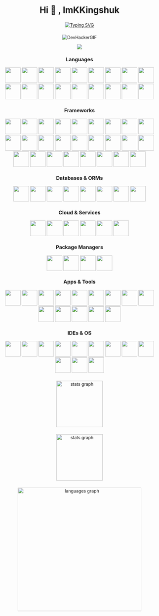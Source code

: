 <h1 align="center">Hi 👋 , ImKKingshuk</h1>

###

<div align="center">

[![Typing SVG](https://readme-typing-svg.demolab.com?font=Fira+Code&size=24&pause=1000&color=000000&center=true&vCenter=true&width=435&lines=Developer%2C+Tech+Geek;Web3%2C+Blockchain%2C+CustomROMs)](https://git.io/typing-svg)

</div>

###

<div align="center">
  
![DevHackerGIF](https://user-images.githubusercontent.com/126203172/221277778-aeb09245-0dcf-47d4-872f-74267554b29a.gif)

</div>
<div align="center">
  
  <img src="https://komarev.com/ghpvc/?username=ImKKingshuk&color=brightgreen&label=ImKKingshuk's+Profile+Views&style=flat" />

</div>
  
  
###

<div align="center">

### Languages

<p align="center">
  <img src="https://kingshuk.vercel.app/Icons/c.png" height="50" width="50"/>
  <img src="https://kingshuk.vercel.app/Icons/solidity.png" height="50" width="50"/>
  <img src="https://kingshuk.vercel.app/Icons/swift.png" height="50" width="50"/>
  <img src="https://kingshuk.vercel.app/Icons/Rust.png" height="50" width="50"/>
  <img src="https://kingshuk.vercel.app/Icons/Java.png" height="50" width="50"/>
  <img src="https://kingshuk.vercel.app/Icons/javascript.png" height="50" width="50"/>
  <img src="https://kingshuk.vercel.app/Icons/bash.png" height="50" width="50"/>
  <img src="https://kingshuk.vercel.app/Icons/mojo.png" height="50" width="50"/>
  <img src="https://kingshuk.vercel.app/Icons/typescript.png" height="50" width="50"/>
  <img src="https://kingshuk.vercel.app/Icons/html.png" height="50" width="50"/>
  <img src="https://kingshuk.vercel.app/Icons/css.png" height="50" width="50"/>
  <img src="https://kingshuk.vercel.app/Icons/latex.png" height="50" width="50"/>
  <img src="https://kingshuk.vercel.app/Icons/Matlab.png" height="50" width="50"/>
  <img src="https://kingshuk.vercel.app/Icons/htmx.png" height="50" width="50"/>
  <img src="https://kingshuk.vercel.app/Icons/python.png" height="50" width="50"/>
  <img src="https://kingshuk.vercel.app/Icons/sass.png" height="50" width="50"/>
  <img src="https://kingshuk.vercel.app/Icons/Powershell.png" height="50" width="50"/>
  <img src="https://kingshuk.vercel.app/Icons/markdown.png" height="50" width="50"/>
</p>

### Frameworks

<p align="center">
  <img src="https://kingshuk.vercel.app/Icons/KingUI.png" height="50" width="50"/>
  <img src="https://kingshuk.vercel.app/Icons/react.png" height="50" width="50"/>
  <img src="https://kingshuk.vercel.app/Icons/tauri.png" height="50" width="50"/>
  <img src="https://kingshuk.vercel.app/Icons/redux.png" height="50" width="50"/>
  <img src="https://kingshuk.vercel.app/Icons/elysia.png" height="50" width="50"/>
  <img src="https://kingshuk.vercel.app/Icons/threejs.png" height="50" width="50"/>
  <img src="https://kingshuk.vercel.app/Icons/nextjs.png" height="50" width="50"/>
  <img src="https://kingshuk.vercel.app/Icons/web3js.png" height="50" width="50"/>
  <img src="https://kingshuk.vercel.app/Icons/nuxtjs.png" height="50" width="50"/>
  <img src="https://kingshuk.vercel.app/Icons/astro.png" height="50" width="50"/>
  <img src="https://kingshuk.vercel.app/Icons/vite.png" height="50" width="50"/>
  <img src="https://kingshuk.vercel.app/Icons/express.png" height="50" width="50"/>
  <img src="https://kingshuk.vercel.app/Icons/nodejs.png" height="50" width="50"/>
  <img src="https://kingshuk.vercel.app/Icons/electron.png" height="50" width="50"/>
  <img src="https://kingshuk.vercel.app/Icons/ionic.png" height="50" width="50"/>
  <img src="https://kingshuk.vercel.app/Icons/turbopack.png" height="50" width="50"/>
  <img src="https://kingshuk.vercel.app/Icons/tailwindcss.png" height="50" width="50"/>
  <img src="https://kingshuk.vercel.app/Icons/framermotion.png" height="50" width="50"/>
  <img src="https://kingshuk.vercel.app/Icons/turborepo.png" height="50" width="50"/>
  <img src="https://kingshuk.vercel.app/Icons/rspack.png" height="50" width="50"/>
  <img src="https://kingshuk.vercel.app/Icons/vitest.png" height="50" width="50"/>
  <img src="https://kingshuk.vercel.app/Icons/Yew.png" height="50" width="50"/>
  <img src="https://kingshuk.vercel.app/Icons/nitro.png" height="50" width="50"/>
  <img src="https://kingshuk.vercel.app/Icons/elasticsearch.png" height="50" width="50"/>
  <img src="https://kingshuk.vercel.app/Icons/bootstrap.png" height="50" width="50"/>
  <img src="https://kingshuk.vercel.app/Icons/stilifycss.png" height="50" width="50"/>
</p>

### Databases & ORMs

<p align="center">
  <img src="https://kingshuk.vercel.app/Icons/mongodb.png" height="50" width="50"/>
  <img src="https://kingshuk.vercel.app/Icons/mysql.png" height="50" width="50"/>
  <img src="https://kingshuk.vercel.app/Icons/postgresql.png" height="50" width="50"/>
  <img src="https://kingshuk.vercel.app/Icons/Firebase.png" height="50" width="50"/>
  <img src="https://kingshuk.vercel.app/Icons/xata.png" height="50" width="50"/>
  <img src="https://kingshuk.vercel.app/Icons/supabase.png" height="50" width="50"/>
  <img src="https://kingshuk.vercel.app/Icons/Fauna.png" height="50" width="50"/>
  <img src="https://kingshuk.vercel.app/Icons/prisma.png" height="50" width="50"/>
</p>

### Cloud & Services

<p align="center">
  <img src="https://kingshuk.vercel.app/Icons/vercel.png" height="50" width="50"/>
  <img src="https://kingshuk.vercel.app/Icons/cloudflare.png" height="50" width="50"/>
  <img src="https://kingshuk.vercel.app/Icons/AWS.png" height="50" width="50"/>
  <img src="https://kingshuk.vercel.app/Icons/GoogleCloud.png" height="50" width="50"/>
  <img src="https://kingshuk.vercel.app/Icons/netlify.png" height="50" width="50"/>
  <img src="https://kingshuk.vercel.app/Icons/digitalocean.png" height="50" width="50"/>
</p>

### Package Managers

<p align="center">
  <img src="https://kingshuk.vercel.app/Icons/homebrew.png" height="50" width="50"/>
  <img src="https://kingshuk.vercel.app/Icons/bun.png" height="50" width="50"/>
  <img src="https://kingshuk.vercel.app/Icons/pnpm.png" height="50" width="50"/>
  <img src="https://kingshuk.vercel.app/Icons/yarn.png" height="50" width="50"/>
</p>

### Apps & Tools

<p align="center">
  <img src="https://kingshuk.vercel.app/Icons/git.png" height="50" width="50"/>
  <img src="https://kingshuk.vercel.app/Icons/tor.png" height="50" width="50"/>
  <img src="https://kingshuk.vercel.app/Icons/finalcutpro.png" height="50" width="50"/>
  <img src="https://kingshuk.vercel.app/Icons/davinci.png" height="50" width="50"/>
  <img src="https://kingshuk.vercel.app/Icons/filmora.png" height="50" width="50"/>
  <img src="https://kingshuk.vercel.app/Icons/figma.png" height="50" width="50"/>
  <img src="https://kingshuk.vercel.app/Icons/photoshop.png" height="50" width="50"/>
  <img src="https://kingshuk.vercel.app/Icons/canva.png" height="50" width="50"/>
  <img src="https://kingshuk.vercel.app/Icons/lightroom.png" height="50" width="50"/>
  <img src="https://kingshuk.vercel.app/Icons/Nginx.png" height="50" width="50"/>
  <img src="https://kingshuk.vercel.app/Icons/djproai.png" height="50" width="50"/>
  <img src="https://kingshuk.vercel.app/Icons/postman.png" height="50" width="50"/>
  <img src="https://kingshuk.vercel.app/Icons/IPFS.png" height="50" width="50"/>
  <img src="https://kingshuk.vercel.app/Icons/GithubActions.png" height="50" width="50"/>
</p>

### IDEs & OS

<p align="center">
  <img src="https://kingshuk.vercel.app/Icons/xcode.png" height="50" width="50"/>
  <img src="https://kingshuk.vercel.app/Icons/androidstudio.png" height="50" width="50"/>
  <img src="https://kingshuk.vercel.app/Icons/vscode.png" height="50" width="50"/>
  <img src="https://kingshuk.vercel.app/Icons/UnrealEngine.png" height="50" width="50"/>
  <img src="https://kingshuk.vercel.app/Icons/macosfinder.png" height="50" width="50"/>
  <img src="https://kingshuk.vercel.app/Icons/KaliLinux.png" height="50" width="50"/>
  <img src="https://kingshuk.vercel.app/Icons/zorinos.png" height="50" width="50"/>
  <img src="https://kingshuk.vercel.app/Icons/arch.png" height="50" width="50"/>
  <img src="https://kingshuk.vercel.app/Icons/ubuntu.png" height="50" width="50"/>
  <img src="https://kingshuk.vercel.app/Icons/appleblack.png" height="50" width="50"/>
  <img src="https://kingshuk.vercel.app/Icons/android.png" height="50" width="50"/>
  <img src="https://kingshuk.vercel.app/Icons/HyperOS.png" height="50" width="50"/>
</p>

###

<div align="center">
 
  <img src="https://github-readme-stats.vercel.app/api?count_private=true&show_icons=true&theme=algolia&border_radius=20&username=ImKKingshuk" height="150" alt="stats graph"  />
 
</div>

###

<div align="center">
 
  <img src="https://streak-stats.demolab.com/?count_private=true&theme=algolia&border_radius=20&user=ImKKingshuk" height="150" alt="stats graph"  />
 
</div>

###

<div align="center">
 
  <img src="https://github-readme-stats.vercel.app/api/top-langs?locale=en&hide_title=false&layout=compact&card_width=300&langs_count=100&theme=algolia&border_radius=20&username=ImKKingshuk" height="400" alt="languages graph"  />

</div>
